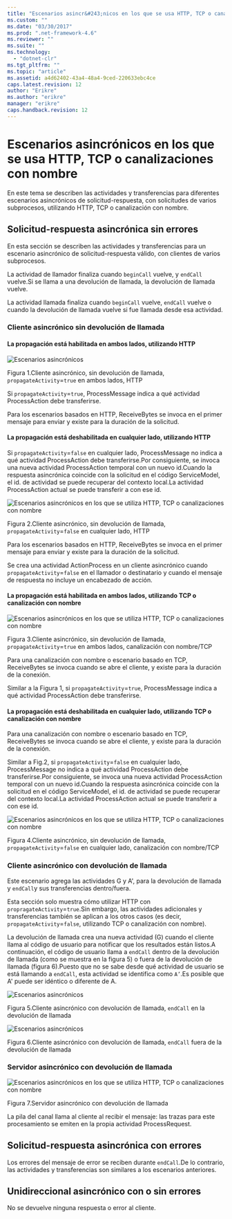 ```yaml
---
title: "Escenarios asincr&#243;nicos en los que se usa HTTP, TCP o canalizaciones con nombre | Microsoft Docs"
ms.custom: ""
ms.date: "03/30/2017"
ms.prod: ".net-framework-4.6"
ms.reviewer: ""
ms.suite: ""
ms.technology: 
  - "dotnet-clr"
ms.tgt_pltfrm: ""
ms.topic: "article"
ms.assetid: a4d62402-43a4-48a4-9ced-220633ebc4ce
caps.latest.revision: 12
author: "Erikre"
ms.author: "erikre"
manager: "erikre"
caps.handback.revision: 12
---
```

# Escenarios asincr&#243;nicos en los que se usa HTTP, TCP o canalizaciones con nombre
En este tema se describen las actividades y transferencias para diferentes escenarios asincrónicos de solicitud\-respuesta, con solicitudes de varios subprocesos, utilizando HTTP, TCP o canalización con nombre.  
  
## Solicitud\-respuesta asincrónica sin errores  
 En esta sección se describen las actividades y transferencias para un escenario asincrónico de solicitud\-respuesta válido, con clientes de varios subprocesos.  
  
 La actividad de llamador finaliza cuando `beginCall` vuelve, y `endCall` vuelve.Si se llama a una devolución de llamada, la devolución de llamada vuelve.  
  
 La actividad llamada finaliza cuando `beginCall` vuelve, `endCall` vuelve o cuando la devolución de llamada vuelve si fue llamada desde esa actividad.  
  
### Cliente asincrónico sin devolución de llamada  
  
#### La propagación está habilitada en ambos lados, utilizando HTTP  
 ![Escenarios asincrónicos](../../../../../docs/framework/wcf/diagnostics/tracing/media/asyn1.gif "Asyn1")  
  
 Figura 1.Cliente asincrónico, sin devolución de llamada, `propagateActivity`\=`true` en ambos lados, HTTP  
  
 Si `propagateActivity`\=`true`, ProcessMessage indica a qué actividad ProcessAction debe transferirse.  
  
 Para los escenarios basados en HTTP, ReceiveBytes se invoca en el primer mensaje para enviar y existe para la duración de la solicitud.  
  
#### La propagación está deshabilitada en cualquier lado, utilizando HTTP  
 Si `propagateActivity`\=`false` en cualquier lado, ProcessMessage no indica a qué actividad ProcessAction debe transferirse.Por consiguiente, se invoca una nueva actividad ProcessAction temporal con un nuevo id.Cuando la respuesta asincrónica coincide con la solicitud en el código ServiceModel, el id. de actividad se puede recuperar del contexto local.La actividad ProcessAction actual se puede transferir a con ese id.  
  
 ![Escenarios asincrónicos en los que se utiliza HTTP, TCP o canalizaciones con nombre](../../../../../docs/framework/wcf/diagnostics/tracing/media/async2.gif "Async2")  
  
 Figura 2.Cliente asincrónico, sin devolución de llamada, `propagateActivity`\=`false` en cualquier lado, HTTP  
  
 Para los escenarios basados en HTTP, ReceiveBytes se invoca en el primer mensaje para enviar y existe para la duración de la solicitud.  
  
 Se crea una actividad ActionProcess en un cliente asincrónico cuando `propagateActivity`\=`false` en el llamador o destinatario y cuando el mensaje de respuesta no incluye un encabezado de acción.  
  
#### La propagación está habilitada en ambos lados, utilizando TCP o canalización con nombre  
 ![Escenarios asincrónicos en los que se utiliza HTTP, TCP o canalizaciones con nombre](../../../../../docs/framework/wcf/diagnostics/tracing/media/async3.gif "Async3")  
  
 Figura 3.Cliente asincrónico, sin devolución de llamada, `propagateActivity`\=`true` en ambos lados, canalización con nombre\/TCP  
  
 Para una canalización con nombre o escenario basado en TCP, ReceiveBytes se invoca cuando se abre el cliente, y existe para la duración de la conexión.  
  
 Similar a la Figura 1, si `propagateActivity`\=`true`, ProcessMessage indica a qué actividad ProcessAction debe transferirse.  
  
#### La propagación está deshabilitada en cualquier lado, utilizando TCP o canalización con nombre  
 Para una canalización con nombre o escenario basado en TCP, ReceiveBytes se invoca cuando se abre el cliente, y existe para la duración de la conexión.  
  
 Similar a Fig.2, si `propagateActivity`\=`false` en cualquier lado, ProcessMessage no indica a qué actividad ProcessAction debe transferirse.Por consiguiente, se invoca una nueva actividad ProcessAction temporal con un nuevo id.Cuando la respuesta asincrónica coincide con la solicitud en el código ServiceModel, el id. de actividad se puede recuperar del contexto local.La actividad ProcessAction actual se puede transferir a con ese id.  
  
 ![Escenarios asincrónicos en los que se utiliza HTTP, TCP o canalizaciones con nombre](../../../../../docs/framework/wcf/diagnostics/tracing/media/async4.gif "Async4")  
  
 Figura 4.Cliente asincrónico, sin devolución de llamada, `propagateActivity`\=`false` en cualquier lado, canalización con nombre\/TCP  
  
### Cliente asincrónico con devolución de llamada  
 Este escenario agrega las actividades G y A', para la devolución de llamada y `endCall`y sus transferencias dentro\/fuera.  
  
 Esta sección solo muestra cómo utilizar HTTP con `propragateActivity`\=`true`.Sin embargo, las actividades adicionales y transferencias también se aplican a los otros casos \(es decir, `propagateActivity`\=`false`, utilizando TCP o canalización con nombre\).  
  
 La devolución de llamada crea una nueva actividad \(G\) cuando el cliente llama al código de usuario para notificar que los resultados están listos.A continuación, el código de usuario llama a `endCall` dentro de la devolución de llamada \(como se muestra en la figura 5\) o fuera de la devolución de llamada \(figura 6\).Puesto que no se sabe desde qué actividad de usuario se está llamando a `endCall`, esta actividad se identifica como `A’`.Es posible que A' puede ser idéntico o diferente de A.  
  
 ![Escenarios asincrónicos](../../../../../docs/framework/wcf/diagnostics/tracing/media/asynccallback1.gif "AsyncCallback1")  
  
 Figura 5.Cliente asincrónico con devolución de llamada, `endCall` en la devolución de llamada  
  
 ![Escenarios asincrónicos](../../../../../docs/framework/wcf/diagnostics/tracing/media/asynccallback2.gif "AsyncCallback2")  
  
 Figura 6.Cliente asincrónico con devolución de llamada, `endCall` fuera de la devolución de llamada  
  
### Servidor asincrónico con devolución de llamada  
 ![Escenarios asincrónicos en los que se utiliza HTTP, TCP o canalizaciones con nombre](../../../../../docs/framework/wcf/diagnostics/tracing/media/aynchserver.gif "AynchServer")  
  
 Figura 7.Servidor asincrónico con devolución de llamada  
  
 La pila del canal llama al cliente al recibir el mensaje: las trazas para este procesamiento se emiten en la propia actividad ProcessRequest.  
  
## Solicitud\-respuesta asincrónica con errores  
 Los errores del mensaje de error se reciben durante `endCall`.De lo contrario, las actividades y transferencias son similares a los escenarios anteriores.  
  
## Unidireccional asincrónico con o sin errores  
 No se devuelve ninguna respuesta o error al cliente.